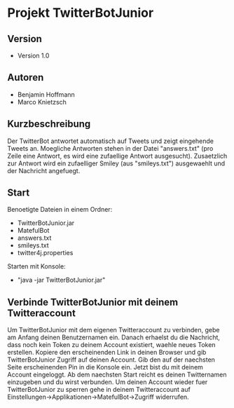 Projekt TwitterBotJunior
========================

Version
-------
* Version 1.0

Autoren
------- 
* Benjamin Hoffmann
* Marco Knietzsch

Kurzbeschreibung
----------------

Der TwitterBot antwortet automatisch auf Tweets und zeigt eingehende Tweets an. Moegliche Antworten stehen in der Datei "answers.txt" (pro Zeile eine Antwort, es wird eine zufaellige Antwort ausgesucht). Zusaetzlich zur Antwort wird ein zufaelliger Smiley (aus "smileys.txt") ausgewaehlt und der Nachricht angefuegt.

Start
-----

Benoetigte Dateien in einem Ordner:
* TwitterBotJunior.jar
* MatefulBot
* answers.txt
* smileys.txt
* twitter4j.properties

Starten mit Konsole:
* "java -jar TwitterBotJunior.jar"

Verbinde TwitterBotJunior mit deinem Twitteraccount
---------------------------------------------------

Um TwitterBotJunior mit dem eigenen Twitteraccount zu verbinden, gebe am Anfang deinen Benutzernamen ein. Danach erhaelst du die Nachricht, dass noch kein Token zu deinem Account existiert, waehle neues Token erstellen. Kopiere den erscheinenden Link in deinen Browser und gib TwitterBotJunior Zugriff auf deinen Account. Gib den auf der naechsten Seite erscheinenden Pin in die Konsole ein. Jetzt bist du mit deinem Account eingeloggt. Ab dem naechsten Start reicht es deinen Twitternamen einzugeben und du wirst verbunden.
Um deinen Account wieder fuer TwitterBotJunior zu sperren gehe in deinem Twitteraccount auf Einstellungen->Applikationen->MatefulBot->Zugriff widerrufen.